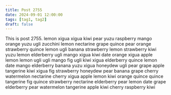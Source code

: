 ```yaml
---
title: Post 2755
date: 2024-09-01 12:00:00
tags: [tag1, tag2]
draft: false
---
```

This is post 2755.
lemon
xigua
xigua
kiwi
pear
yuzu
raspberry
mango
orange
yuzu
ugli
zucchini
lemon
nectarine
grape
quince
pear
orange
strawberry
quince
lemon
ugli
banana
strawberry
lemon
strawberry
kiwi
yuzu
lemon
elderberry
ugli
mango
xigua
kiwi
date
orange
xigua
apple
lemon
lemon
ugli
ugli
mango
fig
ugli
kiwi
xigua
elderberry
quince
lemon
date
mango
elderberry
banana
yuzu
xigua
honeydew
ugli
pear
grape
apple
tangerine
kiwi
xigua
fig
strawberry
honeydew
pear
banana
grape
cherry
watermelon
nectarine
cherry
xigua
apple
lemon
kiwi
orange
quince
quince
tangerine
fig
quince
strawberry
nectarine
elderberry
pear
lemon
date
grape
elderberry
pear
watermelon
tangerine
apple
kiwi
cherry
raspberry
kiwi
